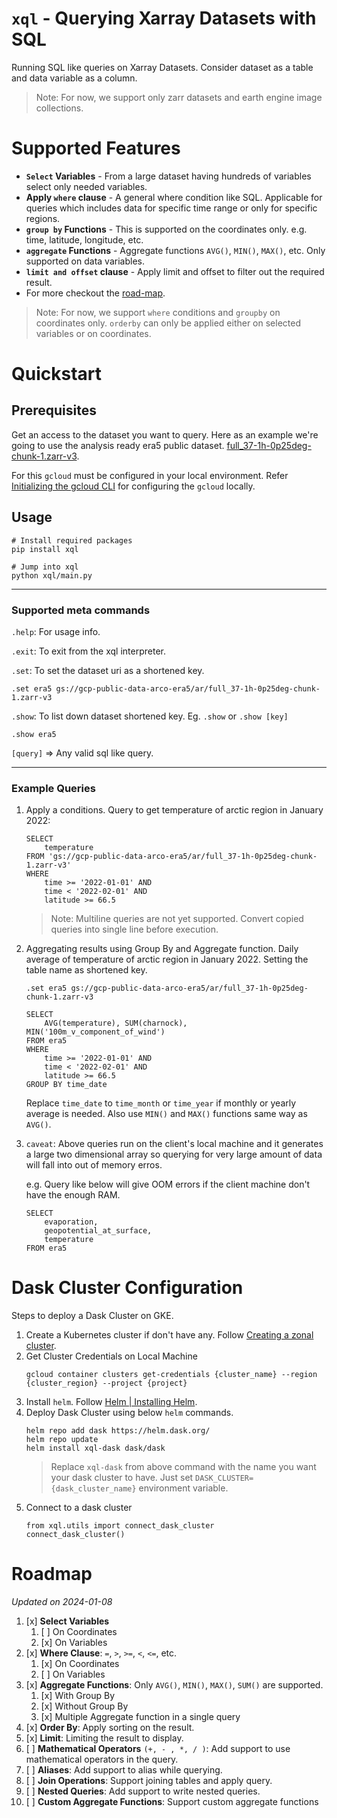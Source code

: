 # `xql` - Querying Xarray Datasets with SQL

Running SQL like queries on Xarray Datasets. Consider dataset as a table and data variable as a column.
> Note: For now, we support only zarr datasets and earth engine image collections.

# Supported Features

* **`Select` Variables** - From a large dataset having hundreds of variables select only needed variables.
* **Apply `where` clause** - A general where condition like SQL. Applicable for queries which includes data for specific time range or only for specific regions. 
* **`group by` Functions** - This is supported on the coordinates only. e.g. time, latitude, longitude, etc.
* **`aggregate` Functions** - Aggregate functions `AVG()`, `MIN()`, `MAX()`, etc. Only supported on data variables.
* **`limit and offset` clause** - Apply limit and offset to filter out the required result.
* For more checkout the [road-map](https://github.com/google/weather-tools/tree/xql-init/xql#roadmap).
> Note: For now, we support `where` conditions and `groupby` on coordinates only. `orderby` can only be applied either on selected variables or on coordinates.

# Quickstart

## Prerequisites

Get an access to the dataset you want to query. Here as an example we're going to use the analysis ready era5 public dataset. [full_37-1h-0p25deg-chunk-1.zarr-v3](https://pantheon.corp.google.com/storage/browser/gcp-public-data-arco-era5/ar/full_37-1h-0p25deg-chunk-1.zarr-v3?project=gcp-public-data-signals).

For this `gcloud` must be configured in your local environment. Refer [Initializing the gcloud CLI](https://cloud.google.com/sdk/docs/initializing) for configuring the `gcloud` locally.

## Usage

```
# Install required packages
pip install xql

# Jump into xql
python xql/main.py
```
---
### Supported meta commands
`.help`: For usage info.

`.exit`: To exit from the xql interpreter.

`.set`: To set the dataset uri as a shortened key.
```
.set era5 gs://gcp-public-data-arco-era5/ar/full_37-1h-0p25deg-chunk-1.zarr-v3
```

`.show`: To list down dataset shortened key. Eg. `.show` or `.show [key]`

```
.show era5
```

`[query]`  =>  Any valid sql like query.

---
### Example Queries

1. Apply a conditions. Query to get temperature of arctic region in January 2022:
    ```
    SELECT 
        temperature 
    FROM 'gs://gcp-public-data-arco-era5/ar/full_37-1h-0p25deg-chunk-1.zarr-v3' 
    WHERE
        time >= '2022-01-01' AND 
        time < '2022-02-01' AND 
        latitude >= 66.5
    ```
    > Note: Multiline queries are not yet supported. Convert copied queries into single line before execution.

2. Aggregating results using Group By and Aggregate function. Daily average of temperature of arctic region in January 2022.
    Setting the table name as shortened key.

    ```
    .set era5 gs://gcp-public-data-arco-era5/ar/full_37-1h-0p25deg-chunk-1.zarr-v3
    ```
    ```
    SELECT 
        AVG(temperature), SUM(charnock), MIN('100m_v_component_of_wind') 
    FROM era5
    WHERE 
        time >= '2022-01-01' AND 
        time < '2022-02-01' AND 
        latitude >= 66.5
    GROUP BY time_date
    ```
    Replace `time_date` to `time_month` or `time_year` if monthly or yearly average is needed. Also use `MIN()` and `MAX()` functions same way as `AVG()`.

3. `caveat`: Above queries run on the client's local machine and it generates a large two dimensional array so querying for very large amount of data will fall into out of memory erros.

    e.g. Query like below will give OOM errors if the client machine don't have the enough RAM.

    ```
    SELECT 
        evaporation,
        geopotential_at_surface,
        temperature 
    FROM era5
    ```

# Dask Cluster Configuration

Steps to deploy a Dask Cluster on GKE.
1. Create a Kubernetes cluster if don't have any. Follow [Creating a zonal cluster](https://cloud.google.com/kubernetes-engine/docs/how-to/creating-a-zonal-cluster).
2. Get Cluster Credentials on Local Machine
    ```
    gcloud container clusters get-credentials {cluster_name} --region {cluster_region} --project {project}
    ```
3. Install `helm`. Follow [Helm | Installing Helm](https://helm.sh/docs/intro/install/). 
4. Deploy Dask Cluster using below `helm` commands.
    ```
    helm repo add dask https://helm.dask.org/
    helm repo update
    helm install xql-dask dask/dask
    ```
    > Replace `xql-dask` from above command with the name you want your dask cluster to have. Just set `DASK_CLUSTER={dask_cluster_name}` environment variable.
4. Connect to a dask cluster
    ```
    from xql.utils import connect_dask_cluster
    connect_dask_cluster()
    ```

# Roadmap

_Updated on 2024-01-08_

1. [x] **Select Variables**
    1. [ ] On Coordinates
    2. [x] On Variables 
2. [x] **Where Clause**: `=`, `>`, `>=`, `<`, `<=`, etc.
    1. [x] On Coordinates
    2. [ ] On Variables 
3. [x] **Aggregate Functions**: Only `AVG()`, `MIN()`, `MAX()`, `SUM()` are supported.
   1. [x] With Group By
   2. [x] Without Group By
   3. [x] Multiple Aggregate function in a single query
4. [x] **Order By**: Apply sorting on the result.
5. [x] **Limit**: Limiting the result to display.
6. [ ] **Mathematical Operators** `(+, - , *, / )`: Add support to use mathematical operators in the query.
7. [ ] **Aliases**: Add support to alias while querying.
8. [ ] **Join Operations**: Support joining tables and apply query.
9. [ ] **Nested Queries**: Add support to write nested queries.
10. [ ] **Custom Aggregate Functions**: Support custom aggregate functions